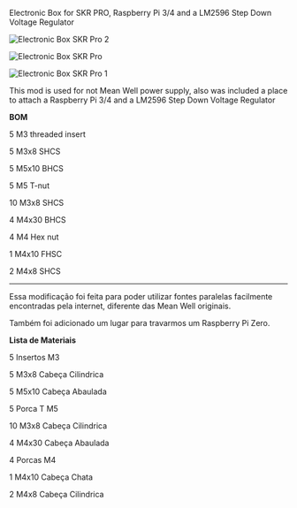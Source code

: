 Electronic Box for SKR PRO, Raspberry Pi 3/4 and a LM2596 Step Down Voltage Regulator

![Electronic Box SKR Pro 2](https://github.com/nexposito/VoronLegacy/blob/main/Electronic%20Box%20-%20SKR%20PRO/Electronics%20Box%20SKR%20Pro%20Legacy%20v10%202.png)

![Electronic Box SKR Pro](https://github.com/nexposito/VoronLegacy/blob/main/Electronic%20Box%20-%20SKR%20PRO/IMG_20220411_162503.jpg)

![Electronic Box SKR Pro 1](https://github.com/nexposito/VoronLegacy/blob/main/Electronic%20Box%20-%20SKR%20PRO/IMG_20220411_162517.jpg)

This mod is used for not Mean Well power supply, also was included a place to attach a Raspberry Pi 3/4 and a LM2596 Step Down Voltage Regulator

**BOM**


5 M3 threaded insert

5 M3x8 SHCS

5 M5x10 BHCS

5 M5 T-nut

10 M3x8 SHCS

4 M4x30 BHCS

4 M4 Hex nut

1 M4x10 FHSC

2 M4x8 SHCS
________________________________________________________________________________

Essa modificação foi feita para poder utilizar fontes paralelas facilmente encontradas pela internet, diferente das Mean Well originais.

Também foi adicionado um lugar para travarmos um Raspberry Pi Zero.

**Lista de Materiais**


5 Insertos M3

5 M3x8 Cabeça Cilindrica

5 M5x10 Cabeça Abaulada

5 Porca T M5

10 M3x8 Cabeça Cilindrica

4 M4x30 Cabeça Abaulada

4 Porcas M4

1 M4x10 Cabeça Chata

2 M4x8 Cabeça Cilindrica

